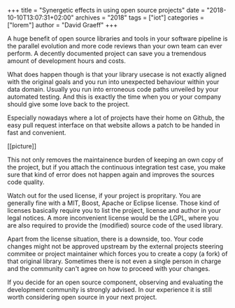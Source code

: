+++
title = "Synergetic effects in using open source projects"
date = "2018-10-10T13:07:31+02:00"
archives = "2018"
tags = ["iot"]
categories = ["lorem"]
author = "David Graeff"
+++

A huge benefit of open source libraries and tools in your software pipeline is the parallel evolution and more code reviews than your own team can ever perform.
A decently documented project can save you a tremendous amount of development hours and costs.
<!--more-->
What does happen though is that your library usecase is not exactly aligned with the original goals and you run into unexpected behaviour within your data domain.
Usually you run into erroneous code paths unveiled by your automated testing.
And this is exactly the time when you or your company should give some love back to the project.

Especially nowadays where a lot of projects have their home on Github, the easy pull request interface on that website allows a patch to be handed in fast and convenient.

[[picture]]

This not only removes the maintainence burden of keeping an own copy of the project,
but if you attach the continuous integration test case, you make sure that kind of error does not happen again and improves the sources code quality.

Watch out for the used license, if your project is propritary. You are generally fine with a MIT, Boost, Apache or Eclipse license.
Those kind of licenses basically require you to list the project, license and author in your legal notices.
A more inconvenient license would be the LGPL, where you are also required to provide the (modified) source code of the used library.

Apart from the license situation, there is a downside, too.
Your code changes might not be approved upstream by the external projects steering commitee or project maintainer which forces you to create a copy (a fork) of that original library.
Sometimes there is not even a single person in charge and the community can't agree on how to proceed with your changes.

If you decide for an open source component, observing and evaluating the development community is strongly advised. In our experience it is still worth considering open source in your next project.
